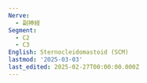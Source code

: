 ```yaml
---
Nerve:
  - 副神経
Segment:
  - C2
  - C3
English: Sternocleidomastoid (SCM)
lastmod: '2025-03-03'
last_edited: 2025-02-27T00:00:00.000Z
---
```



